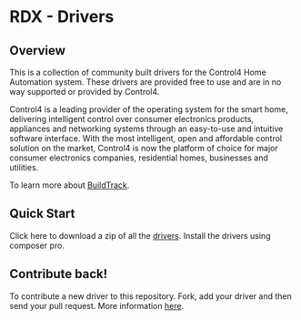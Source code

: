 RDX - Drivers
=============
Overview
--------
This is a collection of community built drivers for the Control4 Home Automation system. These drivers are provided free to use and are in no way supported or provided by Control4.

Control4 is a leading provider of the operating system for the smart home, delivering intelligent control over consumer electronics products, appliances and networking systems through an easy-to-use and intuitive software interface. With the most intelligent, open and affordable control solution on the market, Control4 is now the platform of choice for major consumer electronics companies, residential homes, businesses and utilities.

To learn more about [BuildTrack](https://www.buildtrack.in/home-automation-india/).

Quick Start
-----------
Click here to download a zip of all the [drivers](https://github.com/RDX/Drivers/zipball/master).
Install the drivers using composer pro.

Contribute back!
----------------
To contribute a new driver to this repository. Fork, add your driver and then send your pull request.
More information [here](http://help.github.com/send-pull-requests/).
